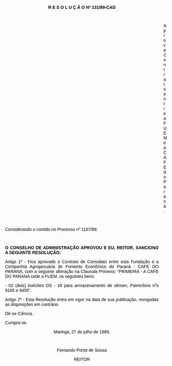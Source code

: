 <BODY TEXT="#000000">

<B><FONT FACE="Arial"><P ALIGN="CENTER">R E S O L U &Ccedil; &Atilde; O Nº 131/89-CAD</P>
</B><SUB><P ALIGN="JUSTIFY"></P>
</SUB><P ALIGN="JUSTIFY">&nbsp;</P><DIR>
<DIR>
<DIR>
<DIR>
<DIR>
<DIR>
<DIR>
<DIR>
<DIR>
<DIR>
<DIR>
<DIR>
<DIR>

<P ALIGN="JUSTIFY">Aprova Contrato entre a FUEM e a CAFE do Paran&aacute;.</P>
<P ALIGN="JUSTIFY"></P>
<P ALIGN="JUSTIFY">&nbsp;</P></DIR>
</DIR>
</DIR>
</DIR>
</DIR>
</DIR>
</DIR>
</DIR>
</DIR>
</DIR>
</DIR>
</DIR>
</DIR>

<P ALIGN="JUSTIFY">Considerando o contido no Processo nº 1107/89;</P>
<P ALIGN="JUSTIFY"></P>
<P ALIGN="JUSTIFY">&nbsp;</P>
<B><P ALIGN="JUSTIFY">O CONSELHO DE ADMINISTRA&Ccedil;&Atilde;O APROVOU E EU, REITOR, SANCIONO A SEGUINTE RESOLU&Ccedil;&Atilde;O:</P>
</B><P ALIGN="JUSTIFY"></P>
<P ALIGN="JUSTIFY">Artigo 1º - Fica aprovado o Contrato de Comodato entre esta Funda&ccedil;&atilde;o e a Companhia Agropecu&aacute;ria de Fomento Econ&ocirc;mico do Paran&aacute; - CAFE DO PARANA, com a seguinte altera&ccedil;&atilde;o na Clausula Primeira: "PRIMEIRA - A CAFE DO PARANA cede a FUEM, os seguintes bens:</P>
<P ALIGN="JUSTIFY">- 02 (dois) botic&otilde;es DS - 18 para armazenamento de s&ecirc;men, Patrim&ocirc;nio nºs 9165 e 9455".</P>
<P ALIGN="JUSTIFY">Artigo 2º - Esta Resolu&ccedil;&atilde;o entra em vigor na data de sua publica&ccedil;&atilde;o, revogadas as disposi&ccedil;&otilde;es em contr&aacute;rio.</P>
<P ALIGN="JUSTIFY">D&ecirc;-se Ci&ecirc;ncia.</P>
<P ALIGN="JUSTIFY">Cumpra-se.</P>
<P ALIGN="JUSTIFY"></P>
<P ALIGN="CENTER">Maring&aacute;, 27 de julho de 1989.</P>
<P ALIGN="CENTER"></P>
<P ALIGN="CENTER">&nbsp;</P>
<P ALIGN="CENTER">Fernando Ponte de Sousa</P>
<P ALIGN="CENTER">REITOR</P></FONT></BODY>

